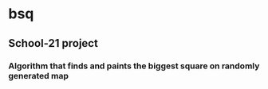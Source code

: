 # bsq
## School-21 project
### Algorithm that finds and paints the biggest square on randomly generated map
